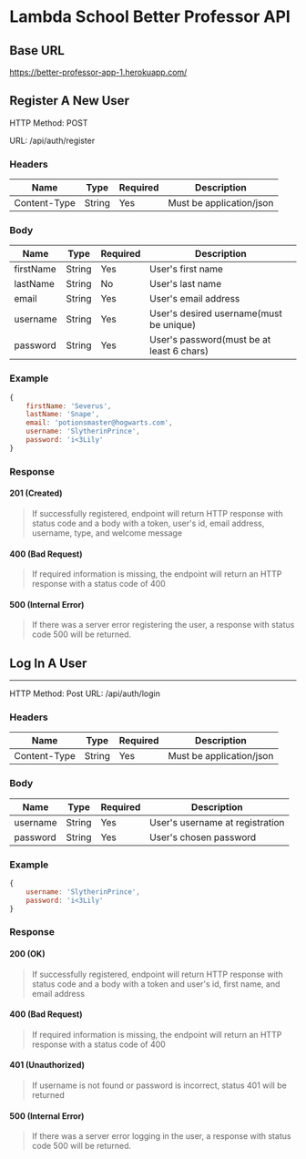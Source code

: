 # Lambda School Better Professor API

## Base URL
https://better-professor-app-1.herokuapp.com/

## Register A New User

HTTP Method: POST

URL: /api/auth/register

### Headers 

Name         | Type   |Required| Description             |
-------------|--------|--------|-------------------------|
Content-Type |String  | Yes    | Must be application/json|


### Body 

Name       | Type   | Required | Description                              |
-----------|--------|----------| -----------------------------------------|
firstName  | String | Yes      | User's first name                        |
lastName   | String | No       | User's last name                         |
email      | String | Yes      | User's email address                     |
username   | String | Yes      | User's desired username(must be unique)  |
password   | String | Yes      | User's password(must be at least 6 chars)|

### Example 

```javascript
{
    firstName: 'Severus',
    lastName: 'Snape',
    email: 'potionsmaster@hogwarts.com',
    username: 'SlytherinPrince',
    password: 'i<3Lily'
}
```

### Response

#### 201 (Created)
 > If successfully registered, endpoint will return HTTP response with status code and a body with a token, user's id, email address, username, type, and welcome message

 #### 400 (Bad Request)
 > If required information is missing, the endpoint will return an HTTP response with a status code of 400

 #### 500 (Internal Error) 
 > If there was a server error registering the user, a response with status code 500 will be returned.

## Log In A User
----------------

HTTP Method: Post
URL: /api/auth/login

### Headers 

Name         | Type   |Required  | Description             |
-------------|--------|----------|-------------------------|
Content-Type |String  | Yes      | Must be application/json|


### Body 

Name       | Type   | Required | Description                              |
-----------|--------|----------| -----------------------------------------|
username   | String | Yes      | User's username at registration          |
password   | String | Yes      | User's chosen password                   |

### Example 

```javascript
{
    username: 'SlytherinPrince',
    password: 'i<3Lily'
}
```

### Response

#### 200 (OK)
 > If successfully registered, endpoint will return HTTP response with status code and a body with a token and user's id, first name, and email address

  #### 400 (Bad Request)
 > If required information is missing, the endpoint will return an HTTP response with a status code of 400

 #### 401 (Unauthorized)
 > If username is not found or password is incorrect, status 401 will be returned

 #### 500 (Internal Error) 
 > If there was a server error logging in the user, a response with status code 500 will be returned.








